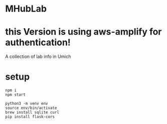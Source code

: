 # MHubLab
# this Version is using aws-amplify for authentication!
A collection of lab info in Umich

# setup

```
npm i
npm start

python3 -m venv env
source env/bin/activate
brew install sqlite curl
pip install flask-cors

```
